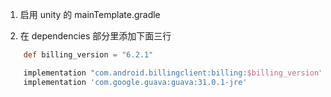1. 启用 unity 的 mainTemplate.gradle

2. 在 dependencies 部分里添加下面三行

```gradle
    def billing_version = "6.2.1"

    implementation "com.android.billingclient:billing:$billing_version"
    implementation 'com.google.guava:guava:31.0.1-jre'
```
